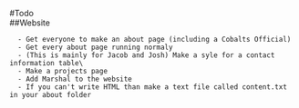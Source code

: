 #Todo  
   ##Website  
       
      - Get everyone to make an about page (including a Cobalts Official)  
      - Get every about page running normaly
      - (This is mainly for Jacob and Josh) Make a syle for a contact information table\
      - Make a projects page
      - Add Marshal to the website
      - If you can't write HTML than make a text file called content.txt in your about folder
